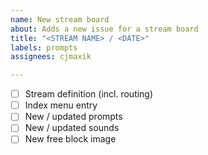```yaml
---
name: New stream board
about: Adds a new issue for a stream board
title: "<STREAM NAME> / <DATE>"
labels: prompts
assignees: cjmaxik

---
```


- [ ] Stream definition (incl. routing)
- [ ] Index menu entry
- [ ] New / updated prompts
- [ ] New / updated sounds
- [ ] New free block image
